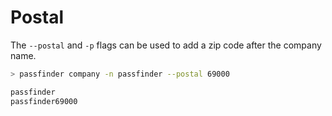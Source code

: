 # Postal

The `--postal` and `-p` flags can be used to add a zip code after the company name.

```bash
> passfinder company -n passfinder --postal 69000

passfinder
passfinder69000
```